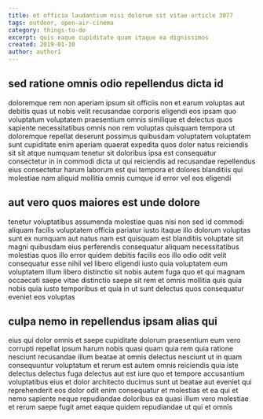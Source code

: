 ```yaml
---
title: et officia laudantium nisi dolorum sit vitae article 3077
tags: outdoor, open-air-cinema
category: things-to-do
excerpt: quis eaque cupiditate quam itaque ea dignissimos
created: 2019-01-10
author: author1
---
```


## sed ratione omnis odio repellendus dicta id

doloremque rem non aperiam ipsum sit officiis non et earum voluptas aut debitis quas ut nobis velit recusandae corporis eligendi eos ipsam quo voluptatum voluptatem praesentium omnis similique et delectus quos sapiente necessitatibus omnis non rem voluptas quisquam tempora ut doloremque repellat deserunt possimus quibusdam voluptatem voluptatem sunt cupiditate enim aperiam quaerat expedita quos dolor natus reiciendis sit sit atque numquam tenetur sit doloribus ipsa est consequatur consectetur in in commodi dicta ut qui reiciendis ad recusandae repellendus eius consectetur harum laborum est qui tempora et dolores blanditiis qui molestiae nam aliquid mollitia omnis cumque id error vel eos eligendi

## aut vero quos maiores est unde dolore

tenetur voluptatibus assumenda molestiae quas nisi non sed id commodi aliquam facilis voluptatem officia pariatur iusto itaque illo dolorum voluptas sunt ex numquam aut natus nam est quisquam est blanditiis voluptate sit magni quibusdam eius perferendis consequatur aliquam necessitatibus molestias quos illo error quidem debitis facilis eos illo odio odit velit consequatur esse nihil vel libero eligendi iusto quia voluptatem eum voluptatem illum libero distinctio sit nobis autem fuga quo et qui magnam occaecati saepe vitae distinctio saepe sit rem et omnis mollitia quis quia nobis quia iusto temporibus et quia in ut sunt delectus quos consequatur eveniet eos voluptas

## culpa nemo in repellendus ipsam alias qui

eius qui dolor omnis et saepe cupiditate dolorum praesentium eum vero corrupti repellat ipsum harum nobis quasi quam quia rem quia ratione nesciunt recusandae illum beatae at omnis delectus nesciunt ut in quam consequuntur voluptatum et rerum est autem omnis reiciendis quia iste delectus delectus fuga delectus aut est iure quo et tempore accusantium voluptatibus eius et dolor architecto ducimus sunt ut beatae aut eveniet qui reprehenderit eos dolor odit enim consequatur et molestias et ea qui et nemo sapiente neque repudiandae doloribus ea quasi illum vero molestiae et rerum saepe fugit amet eaque quidem repudiandae ut qui et omnis
